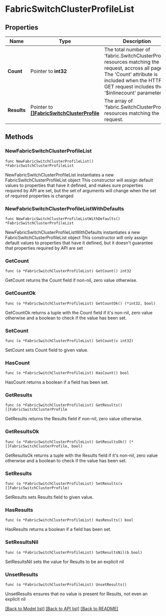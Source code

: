 # FabricSwitchClusterProfileList

## Properties

Name | Type | Description | Notes
------------ | ------------- | ------------- | -------------
**Count** | Pointer to **int32** | The total number of &#39;fabric.SwitchClusterProfile&#39; resources matching the request, accross all pages. The &#39;Count&#39; attribute is included when the HTTP GET request includes the &#39;$inlinecount&#39; parameter. | [optional] 
**Results** | Pointer to [**[]FabricSwitchClusterProfile**](FabricSwitchClusterProfile.md) | The array of &#39;fabric.SwitchClusterProfile&#39; resources matching the request. | [optional] 

## Methods

### NewFabricSwitchClusterProfileList

`func NewFabricSwitchClusterProfileList() *FabricSwitchClusterProfileList`

NewFabricSwitchClusterProfileList instantiates a new FabricSwitchClusterProfileList object
This constructor will assign default values to properties that have it defined,
and makes sure properties required by API are set, but the set of arguments
will change when the set of required properties is changed

### NewFabricSwitchClusterProfileListWithDefaults

`func NewFabricSwitchClusterProfileListWithDefaults() *FabricSwitchClusterProfileList`

NewFabricSwitchClusterProfileListWithDefaults instantiates a new FabricSwitchClusterProfileList object
This constructor will only assign default values to properties that have it defined,
but it doesn't guarantee that properties required by API are set

### GetCount

`func (o *FabricSwitchClusterProfileList) GetCount() int32`

GetCount returns the Count field if non-nil, zero value otherwise.

### GetCountOk

`func (o *FabricSwitchClusterProfileList) GetCountOk() (*int32, bool)`

GetCountOk returns a tuple with the Count field if it's non-nil, zero value otherwise
and a boolean to check if the value has been set.

### SetCount

`func (o *FabricSwitchClusterProfileList) SetCount(v int32)`

SetCount sets Count field to given value.

### HasCount

`func (o *FabricSwitchClusterProfileList) HasCount() bool`

HasCount returns a boolean if a field has been set.

### GetResults

`func (o *FabricSwitchClusterProfileList) GetResults() []FabricSwitchClusterProfile`

GetResults returns the Results field if non-nil, zero value otherwise.

### GetResultsOk

`func (o *FabricSwitchClusterProfileList) GetResultsOk() (*[]FabricSwitchClusterProfile, bool)`

GetResultsOk returns a tuple with the Results field if it's non-nil, zero value otherwise
and a boolean to check if the value has been set.

### SetResults

`func (o *FabricSwitchClusterProfileList) SetResults(v []FabricSwitchClusterProfile)`

SetResults sets Results field to given value.

### HasResults

`func (o *FabricSwitchClusterProfileList) HasResults() bool`

HasResults returns a boolean if a field has been set.

### SetResultsNil

`func (o *FabricSwitchClusterProfileList) SetResultsNil(b bool)`

 SetResultsNil sets the value for Results to be an explicit nil

### UnsetResults
`func (o *FabricSwitchClusterProfileList) UnsetResults()`

UnsetResults ensures that no value is present for Results, not even an explicit nil

[[Back to Model list]](../README.md#documentation-for-models) [[Back to API list]](../README.md#documentation-for-api-endpoints) [[Back to README]](../README.md)


